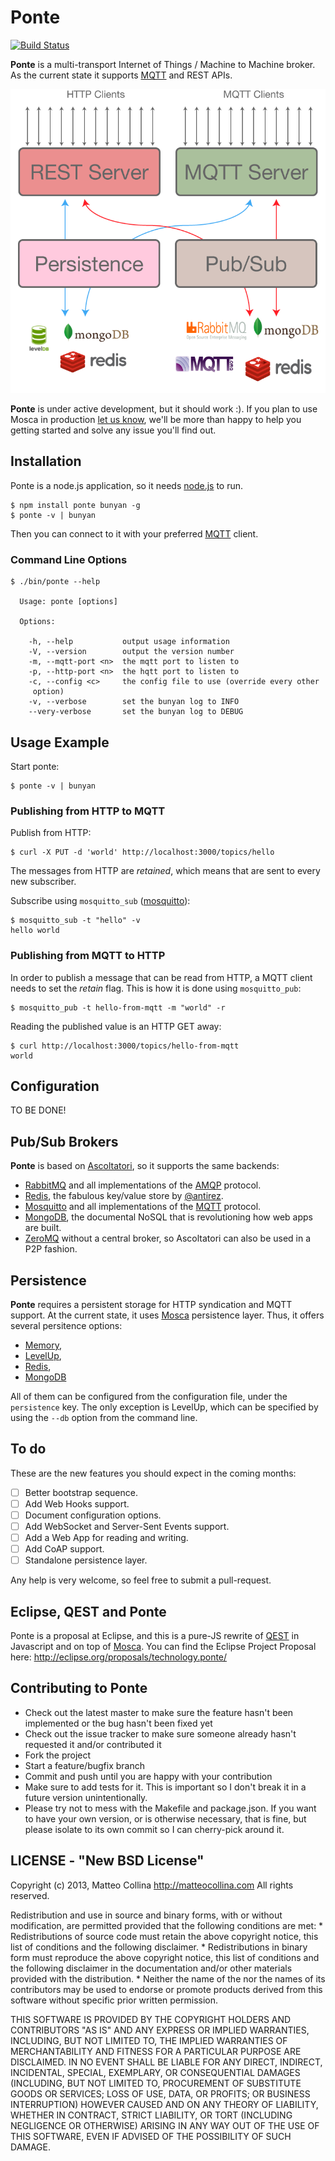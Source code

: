 Ponte
=====

[![Build
Status](https://travis-ci.org/mcollina/ponte.png)](https://travis-ci.org/mcollina/ponte)

__Ponte__ is a multi-transport Internet of Things / Machine to Machine broker.
As the current state it supports [MQTT](http://mqtt.org/) and REST
APIs.

![Ponte Architecture](./architecture.png)

__Ponte__ is under active development, but it should work :).
If you plan to use Mosca in production
[let us know](http://twitter.com/matteocollina), we'll be more than
happy to help you getting started and solve any issue you'll find out.


## Installation 

Ponte is a node.js application, so it needs [node.js](http://nodejs.org)
to run.

```
$ npm install ponte bunyan -g
$ ponte -v | bunyan
```

Then you can connect to it with your preferred [MQTT](http://mqtt.org)
client.

### Command Line Options

```
$ ./bin/ponte --help

  Usage: ponte [options]

  Options:

    -h, --help           output usage information
    -V, --version        output the version number
    -m, --mqtt-port <n>  the mqtt port to listen to
    -p, --http-port <n>  the hqtt port to listen to
    -c, --config <c>     the config file to use (override every other
     option)
    -v, --verbose        set the bunyan log to INFO
    --very-verbose       set the bunyan log to DEBUG
```

## Usage Example

Start ponte:
```
$ ponte -v | bunyan
```

### Publishing from HTTP to MQTT

Publish from HTTP:
```
$ curl -X PUT -d 'world' http://localhost:3000/topics/hello
```

The messages from HTTP are _retained_, which means that are sent to
every new subscriber.

Subscribe using `mosquitto_sub` ([mosquitto](http://mosquitto.org)):
```
$ mosquitto_sub -t "hello" -v
hello world
```

### Publishing from MQTT to HTTP

In order to publish a message that can be read from HTTP,
a MQTT client needs to set the _retain_ flag.
This is how it is done using `mosquitto_pub`:

```
$ mosquitto_pub -t hello-from-mqtt -m "world" -r
```

Reading the published value is an HTTP GET away:
```
$ curl http://localhost:3000/topics/hello-from-mqtt
world
```

## Configuration

TO BE DONE!

## Pub/Sub Brokers

__Ponte__ is based on
[Ascoltatori](http://github.com/mcollina/ascoltatori), so it supports the same backends:

* [RabbitMQ](http://www.rabbitmq.com/) and all implementations of
  the [AMQP](http://www.amqp.org/) protocol.
* [Redis](http://redis.io/), the fabulous key/value store by
  [@antirez](https://github.com/antirez).
* [Mosquitto](http://mosquitto.org/) and all implementations of the
  [MQTT](http://mqtt.org/) protocol.
* [MongoDB](http://www.mongodb.org/), the documental NoSQL that
  is revolutioning how web apps are built.
* [ZeroMQ](http://www.zeromq.org/) without a central broker, so
  Ascoltatori can also be used in a P2P fashion.

## Persistence

__Ponte__ requires a persistent storage for HTTP syndication and MQTT
support.
At the current state, it uses [Mosca](http://github.com/mcollina/mosca)
persistence layer.
Thus, it offers several persitence options:

* [Memory](http://mcollina.github.com/mosca/docs/lib/persistence/memory.js.html),
* [LevelUp](http://mcollina.github.com/mosca/docs/lib/persistence/levelup.js.html),
* [Redis](http://mcollina.github.com/mosca/docs/lib/persistence/redis.js.html),
* [MongoDB](http://mcollina.github.com/mosca/docs/lib/persistence/mongo.js.html)

All of them can be configured from the configuration file, under the
`persistence` key. The only exception is LevelUp, which can be specified
by using the `--db` option from the command line.

## To do

These are the new features you should expect in the coming
months:

* [ ] Better bootstrap sequence.
* [ ] Add Web Hooks support.
* [ ] Document configuration options.
* [ ] Add WebSocket and Server-Sent Events support.
* [ ] Add a Web App for reading and writing.
* [ ] Add CoAP support.
* [ ] Standalone persistence layer.

Any help is very welcome, so feel free to submit a pull-request.

## Eclipse, QEST and Ponte

Ponte is a proposal at Eclipse, and this is a pure-JS rewrite of
[QEST](http://github.com/mcollina/qest) in Javascript and on top of
[Mosca](http://github.com/mcollina/mosca). 
You can find the Eclipse Project Proposal here:
http://eclipse.org/proposals/technology.ponte/

## Contributing to Ponte

* Check out the latest master to make sure the feature hasn't been
  implemented or the bug hasn't been fixed yet
* Check out the issue tracker to make sure someone already hasn't
  requested it and/or contributed it
* Fork the project
* Start a feature/bugfix branch
* Commit and push until you are happy with your contribution
* Make sure to add tests for it. This is important so I don't break it
  in a future version unintentionally.
* Please try not to mess with the Makefile and package.json. If you
  want to have your own version, or is otherwise necessary, that is
  fine, but please isolate to its own commit so I can cherry-pick around
  it.

## LICENSE - "New BSD License"

Copyright (c) 2013, Matteo Collina http://matteocollina.com
All rights reserved.

Redistribution and use in source and binary forms, with or without
modification, are permitted provided that the following conditions are
met:
    * Redistributions of source code must retain the above copyright
      notice, this list of conditions and the following
      disclaimer.
    * Redistributions in binary form must reproduce the above copyright
      notice, this list of conditions and the following disclaimer
      in the documentation and/or other materials provided with the
      distribution.
    * Neither the name of the <organization> nor the
      names of its contributors may be used to endorse or promote
      products derived from this software without specific prior written
      permission.

THIS SOFTWARE IS PROVIDED BY THE COPYRIGHT HOLDERS AND CONTRIBUTORS "AS
IS" AND
ANY EXPRESS OR IMPLIED WARRANTIES, INCLUDING, BUT NOT LIMITED TO, THE
IMPLIED
WARRANTIES OF MERCHANTABILITY AND FITNESS FOR A PARTICULAR PURPOSE ARE
DISCLAIMED. IN NO EVENT SHALL <COPYRIGHT HOLDER> BE LIABLE FOR ANY
DIRECT, INDIRECT, INCIDENTAL, SPECIAL, EXEMPLARY, OR CONSEQUENTIAL
DAMAGES
(INCLUDING, BUT NOT LIMITED TO, PROCUREMENT OF SUBSTITUTE GOODS OR
SERVICES;
LOSS OF USE, DATA, OR PROFITS; OR BUSINESS INTERRUPTION) HOWEVER CAUSED
AND
ON ANY THEORY OF LIABILITY, WHETHER IN CONTRACT, STRICT LIABILITY, OR
TORT
(INCLUDING NEGLIGENCE OR OTHERWISE) ARISING IN ANY WAY OUT OF THE USE OF
THIS
SOFTWARE, EVEN IF ADVISED OF THE POSSIBILITY OF SUCH DAMAGE.
